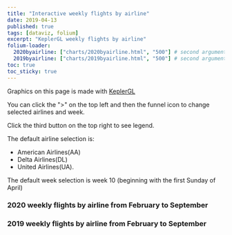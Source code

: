 ```yaml
---
title: "Interactive weekly flights by airline"
date: 2019-04-13
published: true
tags: [dataviz, folium]
excerpt: "KeplerGL weekly flights by airline"
folium-loader:
  2020byairline: ["charts/2020byairline.html", "500"] # second argument is the height
  2019byairline: ["charts/2019byairline.html", "500"] # second argument is the height
toc: true
toc_sticky: true
---
```



Graphics on this page is made with [KeplerGL](https://github.com/keplergl/kepler.gl)

You can click the ">" on the top left and then the funnel icon to change selected airlines and week.

Click the third button on the top right to see legend.

The default airline selection is:
- American Airlines(AA)
- Delta Airlines(DL)
- United Airlines(UA).

The default week selection is week 10 (beginning with the first Sunday of April)

### 2020 weekly flights by airline from February to September

<div id="2020byairline"></div>

### 2019 weekly flights by airline from February to September

<div id="2019byairline"></div>
